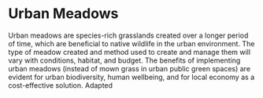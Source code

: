 # Urban Meadows
Urban meadows are species-rich grasslands created over a longer period of time, which are beneficial to native wildlife in the urban environment. The type of meadow created and method used to create and manage them will vary with conditions, habitat, and budget. The benefits of implementing urban meadows (instead of mown grass in urban public green spaces) are evident for urban biodiversity, human wellbeing, and for local economy as a cost-effective solution. Adapted
